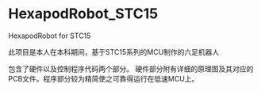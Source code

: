 # HexapodRobot_STC15
HexapodRobot for STC15

  此项目是本人在本科期间，基于STC15系列的MCU制作的六足机器人
  
  包含了硬件以及控制程序代码两个部分。
  硬件部分附有详细的原理图及其对应的PCB文件。程序部分较为精简使之可靠得运行在低速MCU上。
